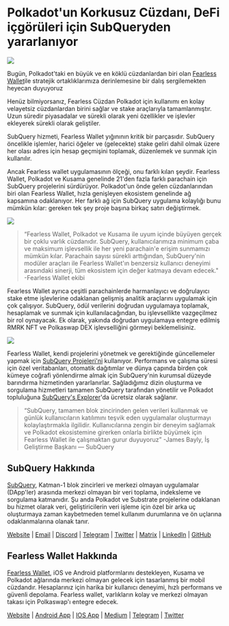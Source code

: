 # Polkadot'un Korkusuz Cüzdanı, DeFi içgörüleri için SubQueryden yararlanıyor

![](https://miro.medium.com/max/1400/1*HcPJ-5hy6WZrLhkuL6P2BA.png)

Bugün, Polkadot'taki en büyük ve en köklü cüzdanlardan biri olan [Fearless Wallet](https://fearlesswallet.io/)ile stratejik ortaklıklarımıza derinlemesine bir dalış sergilemekten heyecan duyuyoruz

Henüz bilmiyorsanız, Fearless Cüzdan Polkadot için kullanımı en kolay velayetsiz cüzdanlardan birini sağlar ve stake araçlarıyla tamamlanmıştır. Uzun süredir piyasadalar ve sürekli olarak yeni özellikler ve işlevler ekleyerek sürekli olarak geliştiler.

SubQuery hizmeti, Fearless Wallet yığınının kritik bir parçasıdır. SubQuery öncelikle işlemler, harici öğeler ve (gelecekte) stake geliri dahil olmak üzere her olası adres için hesap geçmişini toplamak, düzenlemek ve sunmak için kullanılır.

Ancak Fearless wallet uygulamasının ölçeği, onu farklı kılan şeydir. Fearless Wallet, Polkadot ve Kusama genelinde 21'den fazla farklı parachain için SubQuery projelerini sürdürüyor. Polkadot'un önde gelen cüzdanlarından biri olan Fearless Wallet, hızla genişleyen ekosistem genelinde ağ kapsamına odaklanıyor. Her farklı ağ için SubQuery uygulama kolaylığı bunu mümkün kılar: gereken tek şey proje başına birkaç satırı değiştirmek.

![](https://miro.medium.com/max/1400/1*5D3J7-_HC2tAP05oOlV5yw.png)

> “Fearless Wallet, Polkadot ve Kusama ile uyum içinde büyüyen gerçek bir çoklu varlık cüzdanıdır. SubQuery, kullanıcılarımıza minimum çaba ve maksimum işlevsellik ile her yeni parachain'e erişim sunmamızı mümkün kılar. Parachain sayısı sürekli arttığından, SubQuery'nin modüler araçları ile Fearless Wallet'ın benzersiz kullanıcı deneyimi arasındaki sinerji, tüm ekosistem için değer katmaya devam edecek." -Fearless Wallet ekibi

Fearless Wallet ayrıca çeşitli parachainlerde harmanlayıcı ve doğrulayıcı stake etme işlevlerine odaklanan gelişmiş analitik araçlarını uygulamak için çok çalışıyor. SubQuery, ödül verilerini doğrudan uygulamaya toplamak, hesaplamak ve sunmak için kullanılacağından, bu işlevsellikte vazgeçilmez bir rol oynayacak. Ek olarak, yakında doğrudan uygulamaya entegre edilmiş RMRK NFT ve Polkaswap DEX işlevselliğini görmeyi beklemelisiniz.

![](https://miro.medium.com/max/1400/1*3X7m4-m0NJ3xQ44UKZB7tw.png)

Fearless Wallet, kendi projelerini yönetmek ve gerektiğinde güncellemeler yapmak için [SubQuery Projeleri'ni](https://project.subquery.network/) kullanıyor. Performans ve çalışma süresi için özel veritabanları, otomatik dağıtımlar ve dünya çapında birden çok kümeye coğrafi yönlendirme almak için SubQuery'nin kurumsal düzeyde barındırma hizmetinden yararlanırlar. Sağladığımız dizin oluşturma ve sorgulama hizmetleri tamamen SubQuery tarafından yönetilir ve Polkadot topluluğuna [SubQuery's Explorer](https://explorer.subquery.network/)'da ücretsiz olarak sağlanır.

> “SubQuery, tamamen blok zincirinden gelen verileri kullanmak ve günlük kullanıcıların katılımını teşvik eden uygulamalar oluşturmayı kolaylaştırmakla ilgilidir. Kullanıcılarına zengin bir deneyim sağlamak ve Polkadot ekosistemine girerken onlarla birlikte büyümek için Fearless Wallet ile çalışmaktan gurur duyuyoruz” -James Bayly, İş Geliştirme Başkanı — SubQuery

## SubQuery Hakkında

[SubQuery](https://subquery.network/), Katman-1 blok zincirleri ve merkezi olmayan uygulamalar (DApp'ler) arasında merkezi olmayan bir veri toplama, indeksleme ve sorgulama katmanıdır. Şu anda Polkadot ve Substrate projelerine odaklanan bu hizmet olarak veri, geliştiricilerin veri işleme için özel bir arka uç oluşturmaya zaman kaybetmeden temel kullanım durumlarına ve ön uçlarına odaklanmalarına olanak tanır.

[Website](https://subquery.network/) | [Email](hello@subquery.network) | [Discord](https://discord.com/invite/78zg8aBSMG) | [Telegram](https://t.me/subquerynetwork) | [Twitter](https://twitter.com/subquerynetwork) | [Matrix](https://matrix.to/#/#subquery:matrix.org) | [LinkedIn](https://www.linkedin.com/company/subquery) | [GitHub](https://www.youtube.com/channel/UCi1a6NUUjegcLHDFLr7CqLw)

## Fearless Wallet Hakkında

[Fearless Wallet](https://fearlesswallet.io/), iOS ve Android platformlarını destekleyen, Kusama ve Polkadot ağlarında merkezi olmayan gelecek için tasarlanmış bir mobil cüzdandır. Hesaplarınız için harika bir kullanıcı deneyimi, hızlı performans ve güvenli depolama. Fearless wallet, varlıkların kolay ve merkezi olmayan takası için Polkaswap'ı entegre edecek.

[Website](https://fearlesswallet.io/) | [Android App](https://play.google.com/store/apps/details?id=jp.co.soramitsu.fearless) | [IOS App](https://apps.apple.com/us/app/fearless-wallet/id1537251089) | [Medium](https://medium.com/fearlesswallet/) | [Telegram](https://t.me/fearlesswallet) | [Twitter](https://twitter.com/FearlessWallet)
